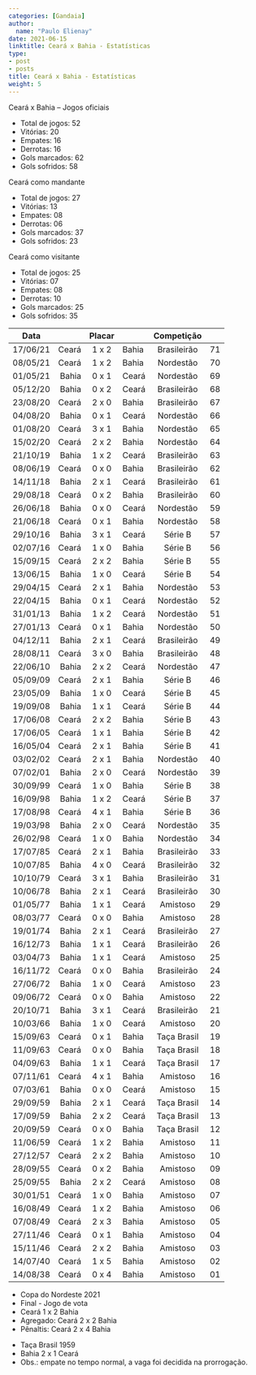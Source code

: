 ```yaml
---
categories: [Gandaia]
author:
  name: "Paulo Elienay"
date: 2021-06-15
linktitle: Ceará x Bahia - Estatísticas
type:
- post
- posts
title: Ceará x Bahia - Estatísticas
weight: 5
---
```


Ceará x Bahia – Jogos oficiais
* Total de jogos: 52
* Vitórias: 20
* Empates: 16
* Derrotas: 16
* Gols marcados: 62
* Gols sofridos: 58

Ceará como mandante
- Total de jogos: 27
- Vitórias: 13
- Empates: 08
- Derrotas: 06
- Gols marcados: 37
- Gols sofridos: 23

Ceará como visitante
- Total de jogos: 25
- Vitórias: 07
- Empates: 08
- Derrotas: 10
- Gols marcados: 25
- Gols sofridos: 35

| Data     |       | Placar |       | Competição  |       |
| :---:    | ---:  | :---:  | :---  | :---:       | :---: |
| 17/06/21 | Ceará |  1 x 2 | Bahia | Brasileirão |   71  |
| 08/05/21 | Ceará |  1 x 2 | Bahia | Nordestão   |   70  |
| 01/05/21 | Bahia |  0 x 1 | Ceará | Nordestão   |   69  |
| 05/12/20 | Bahia |  0 x 2 | Ceará | Brasileirão |   68  |
| 23/08/20 | Ceará |  2 x 0 | Bahia | Brasileirão |   67  |
| 04/08/20 | Bahia |  0 x 1 | Ceará | Nordestão   |   66  |
| 01/08/20 | Ceará |  3 x 1 | Bahia | Nordestão   |   65  |
| 15/02/20 | Ceará |  2 x 2 | Bahia | Nordestão   |   64  |
| 21/10/19 | Bahia |  1 x 2 | Ceará | Brasileirão |   63  |
| 08/06/19 | Ceará |  0 x 0 | Bahia | Brasileirão |   62  |
| 14/11/18 | Bahia |  2 x 1 | Ceará | Brasileirão |   61  |
| 29/08/18 | Ceará |  0 x 2 | Bahia | Brasileirão |   60  |
| 26/06/18 | Bahia |  0 x 0 | Ceará | Nordestão   |   59  |
| 21/06/18 | Ceará |  0 x 1 | Bahia | Nordestão   |   58  |
| 29/10/16 | Bahia |  3 x 1 | Ceará | Série B     |   57  |
| 02/07/16 | Ceará |  1 x 0 | Bahia | Série B     |   56  |
| 15/09/15 | Ceará |  2 x 2 | Bahia | Série B     |   55  |
| 13/06/15 | Bahia |  1 x 0 | Ceará | Série B     |   54  |
| 29/04/15 | Ceará |  2 x 1 | Bahia | Nordestão   |   53  |
| 22/04/15 | Bahia |  0 x 1 | Ceará | Nordestão   |   52  |
| 31/01/13 | Bahia |  1 x 2 | Ceará | Nordestão   |   51  |
| 27/01/13 | Ceará |  0 x 1 | Bahia | Nordestão   |   50  |
| 04/12/11 | Bahia |  2 x 1 | Ceará | Brasileirão |   49  |
| 28/08/11 | Ceará |  3 x 0 | Bahia | Brasileirão |   48  |
| 22/06/10 | Bahia |  2 x 2 | Ceará | Nordestão   |   47  |
| 05/09/09 | Ceará |  2 x 1 | Bahia | Série B     |   46  |
| 23/05/09 | Bahia |  1 x 0 | Ceará | Série B     |   45  |
| 19/09/08 | Bahia |  1 x 1 | Ceará | Série B     |   44  |
| 17/06/08 | Ceará |  2 x 2 | Bahia | Série B     |   43  |
| 17/06/05 | Ceará |  1 x 1 | Bahia | Série B     |   42  |
| 16/05/04 | Ceará |  2 x 1 | Bahia | Série B     |   41  |
| 03/02/02 | Ceará |  2 x 1 | Bahia | Nordestão   |   40  |
| 07/02/01 | Bahia |  2 x 0 | Ceará | Nordestão   |   39  |
| 30/09/99 | Ceará |  1 x 0 | Bahia | Série B     |   38  |
| 16/09/98 | Bahia |  1 x 2 | Ceará | Série B     |   37  |
| 17/08/98 | Ceará |  4 x 1 | Bahia | Série B     |   36  |
| 19/03/98 | Bahia |  2 x 0 | Ceará | Nordestão   |   35  |
| 26/02/98 | Ceará |  1 x 0 | Bahia | Nordestão   |   34  |
| 17/07/85 | Ceará |  2 x 1 | Bahia | Brasileirão |   33  |
| 10/07/85 | Bahia |  4 x 0 | Ceará | Brasileirão |   32  |
| 10/10/79 | Ceará |  3 x 1 | Bahia | Brasileirão |   31  |
| 10/06/78 | Bahia |  2 x 1 | Ceará | Brasileirão |   30  |
| 01/05/77 | Bahia |  1 x 1 | Ceará | Amistoso    |   29  |
| 08/03/77 | Ceará |  0 x 0 | Bahia | Amistoso    |   28  |
| 19/01/74 | Bahia |  2 x 1 | Ceará | Brasileirão |   27  |
| 16/12/73 | Bahia |  1 x 1 | Ceará | Brasileirão |   26  |
| 03/04/73 | Bahia |  1 x 1 | Ceará | Amistoso    |   25  |
| 16/11/72 | Ceará |  0 x 0 | Bahia | Brasileirão |   24  |
| 27/06/72 | Bahia |  1 x 0 | Ceará | Amistoso    |   23  |
| 09/06/72 | Ceará |  0 x 0 | Bahia | Amistoso    |   22  |
| 20/10/71 | Bahia |  3 x 1 | Ceará | Brasileirão |   21  |
| 10/03/66 | Bahia |  1 x 0 | Ceará | Amistoso    |   20  |
| 15/09/63 | Ceará |  0 x 1 | Bahia | Taça Brasil |   19  |
| 11/09/63 | Ceará |  0 x 0 | Bahia | Taça Brasil |   18  |
| 04/09/63 | Bahia |  1 x 1 | Ceará | Taça Brasil |   17  |
| 07/11/61 | Ceará |  4 x 1 | Bahia | Amistoso    |   16  |
| 07/03/61 | Bahia |  0 x 0 | Ceará | Amistoso    |   15  |
| 29/09/59 | Bahia |  2 x 1 | Ceará | Taça Brasil |   14  |
| 17/09/59 | Bahia |  2 x 2 | Ceará | Taça Brasil |   13  |
| 20/09/59 | Ceará |  0 x 0 | Bahia | Taça Brasil |   12  |
| 11/06/59 | Ceará |  1 x 2 | Bahia | Amistoso    |   11  |
| 27/12/57 | Ceará |  2 x 2 | Bahia | Amistoso    |   10  |
| 28/09/55 | Ceará |  0 x 2 | Bahia | Amistoso    |   09  |
| 25/09/55 | Bahia |  2 x 2 | Ceará | Amistoso    |   08  |
| 30/01/51 | Ceará |  1 x 0 | Bahia | Amistoso    |   07  |
| 16/08/49 | Ceará |  1 x 2 | Bahia | Amistoso    |   06  |
| 07/08/49 | Ceará |  2 x 3 | Bahia | Amistoso    |   05  |
| 27/11/46 | Ceará |  0 x 1 | Bahia | Amistoso    |   04  |
| 15/11/46 | Ceará |  2 x 2 | Bahia | Amistoso    |   03  |
| 14/07/40 | Ceará |  1 x 5 | Bahia | Amistoso    |   02  |
| 14/08/38 | Ceará |  0 x 4 | Bahia | Amistoso    |   01  |

- Copa do Nordeste 2021
- Final - Jogo de vota
- Ceará 1 x 2 Bahia
- Agregado: Ceará 2 x 2 Bahia
- Pênaltis: Ceará 2 x 4 Bahia

* Taça Brasil 1959
* Bahia 2 x 1 Ceará
* Obs.: empate no tempo normal, a vaga foi decidida na prorrogação.
